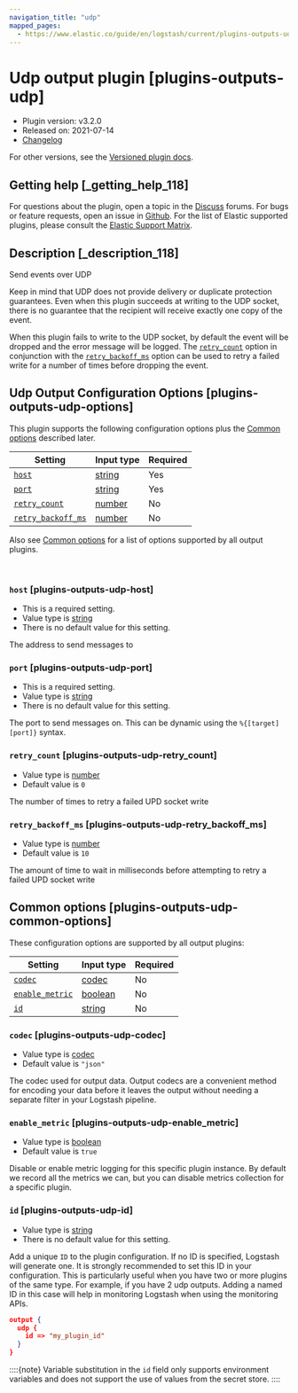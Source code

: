 ```yaml
---
navigation_title: "udp"
mapped_pages:
  - https://www.elastic.co/guide/en/logstash/current/plugins-outputs-udp.html
---
```


# Udp output plugin [plugins-outputs-udp]


* Plugin version: v3.2.0
* Released on: 2021-07-14
* [Changelog](https://github.com/logstash-plugins/logstash-output-udp/blob/v3.2.0/CHANGELOG.md)

For other versions, see the [Versioned plugin docs](logstash-docs://reference/output-udp-index.md).

## Getting help [_getting_help_118]

For questions about the plugin, open a topic in the [Discuss](http://discuss.elastic.co) forums. For bugs or feature requests, open an issue in [Github](https://github.com/logstash-plugins/logstash-output-udp). For the list of Elastic supported plugins, please consult the [Elastic Support Matrix](https://www.elastic.co/support/matrix#logstash_plugins).


## Description [_description_118]

Send events over UDP

Keep in mind that UDP does not provide delivery or duplicate protection guarantees. Even when this plugin succeeds at writing to the UDP socket, there is no guarantee that the recipient will receive exactly one copy of the event.

When this plugin fails to write to the UDP socket, by default the event will be dropped and the error message will be logged. The [`retry_count`](#plugins-outputs-udp-retry_count) option in conjunction with the [`retry_backoff_ms`](#plugins-outputs-udp-retry_backoff_ms) option can be used to retry a failed write for a number of times before dropping the event.


## Udp Output Configuration Options [plugins-outputs-udp-options]

This plugin supports the following configuration options plus the [Common options](#plugins-outputs-udp-common-options) described later.

| Setting | Input type | Required |
| --- | --- | --- |
| [`host`](#plugins-outputs-udp-host) | [string](/reference/configuration-file-structure.md#string) | Yes |
| [`port`](#plugins-outputs-udp-port) | [string](/reference/configuration-file-structure.md#string) | Yes |
| [`retry_count`](#plugins-outputs-udp-retry_count) | [number](/reference/configuration-file-structure.md#number) | No |
| [`retry_backoff_ms`](#plugins-outputs-udp-retry_backoff_ms) | [number](/reference/configuration-file-structure.md#number) | No |

Also see [Common options](#plugins-outputs-udp-common-options) for a list of options supported by all output plugins.

 

### `host` [plugins-outputs-udp-host]

* This is a required setting.
* Value type is [string](/reference/configuration-file-structure.md#string)
* There is no default value for this setting.

The address to send messages to


### `port` [plugins-outputs-udp-port]

* This is a required setting.
* Value type is [string](/reference/configuration-file-structure.md#string)
* There is no default value for this setting.

The port to send messages on. This can be dynamic using the `%{[target][port]}` syntax.


### `retry_count` [plugins-outputs-udp-retry_count]

* Value type is [number](/reference/configuration-file-structure.md#number)
* Default value is `0`

The number of times to retry a failed UPD socket write


### `retry_backoff_ms` [plugins-outputs-udp-retry_backoff_ms]

* Value type is [number](/reference/configuration-file-structure.md#number)
* Default value is `10`

The amount of time to wait in milliseconds before attempting to retry a failed UPD socket write



## Common options [plugins-outputs-udp-common-options]

These configuration options are supported by all output plugins:

| Setting | Input type | Required |
| --- | --- | --- |
| [`codec`](#plugins-outputs-udp-codec) | [codec](/reference/configuration-file-structure.md#codec) | No |
| [`enable_metric`](#plugins-outputs-udp-enable_metric) | [boolean](/reference/configuration-file-structure.md#boolean) | No |
| [`id`](#plugins-outputs-udp-id) | [string](/reference/configuration-file-structure.md#string) | No |

### `codec` [plugins-outputs-udp-codec]

* Value type is [codec](/reference/configuration-file-structure.md#codec)
* Default value is `"json"`

The codec used for output data. Output codecs are a convenient method for encoding your data before it leaves the output without needing a separate filter in your Logstash pipeline.


### `enable_metric` [plugins-outputs-udp-enable_metric]

* Value type is [boolean](/reference/configuration-file-structure.md#boolean)
* Default value is `true`

Disable or enable metric logging for this specific plugin instance. By default we record all the metrics we can, but you can disable metrics collection for a specific plugin.


### `id` [plugins-outputs-udp-id]

* Value type is [string](/reference/configuration-file-structure.md#string)
* There is no default value for this setting.

Add a unique `ID` to the plugin configuration. If no ID is specified, Logstash will generate one. It is strongly recommended to set this ID in your configuration. This is particularly useful when you have two or more plugins of the same type. For example, if you have 2 udp outputs. Adding a named ID in this case will help in monitoring Logstash when using the monitoring APIs.

```json
output {
  udp {
    id => "my_plugin_id"
  }
}
```

::::{note}
Variable substitution in the `id` field only supports environment variables and does not support the use of values from the secret store.
::::




